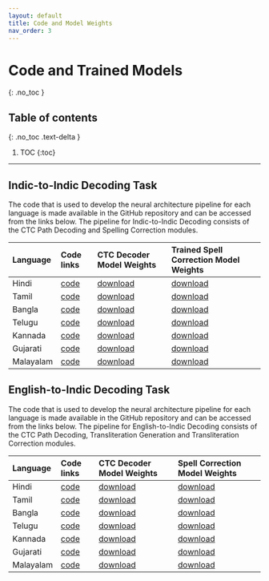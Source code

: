 ```yaml
---
layout: default
title: Code and Model Weights
nav_order: 3
---
```


# Code and Trained Models
{: .no_toc }

## Table of contents
{: .no_toc .text-delta }

1. TOC
{:toc}

---
## Indic-to-Indic Decoding Task

The code that is used to develop the neural architecture pipeline for each language is made available in the GitHub repository and can be accessed from the links below. The pipeline for Indic-to-Indic Decoding consists of the CTC Path Decoding and Spelling Correction modules.

| Language | Code links| CTC Decoder Model Weights | Trained Spell Correction Model Weights|
| :------- | :-------- | :-------- | :-------- |
| Hindi | [code](https://github.com/emilbiju/indic-swipe/blob/master/Indic-Indic%20Decoding/Indic_to_Indic_hindi.py) | [download](https://github.com/emilbiju/indic-swipe/blob/master/trained-models/Hindi_CTC.h5) | [download](https://github.com/emilbiju/indic-swipe/blob/master/trained-models/Hindi_ELMo_Correction.h5) |
| Tamil | [code](https://github.com/emilbiju/indic-swipe/blob/master/Indic-Indic%20Decoding/Indic_to_Indic_tamil.py) | [download](https://github.com/emilbiju/indic-swipe/blob/master/trained-models/Tamil_CTC.h5) | [download](https://github.com/emilbiju/indic-swipe/blob/master/trained-models/Tamil_ELMo_Correction.h5) |
| Bangla | [code](https://github.com/emilbiju/indic-swipe/blob/master/Indic-Indic%20Decoding/Indic_to_Indic_bangla.py) | [download](https://github.com/emilbiju/indic-swipe/blob/master/trained-models/Bangla_CTC.h5) | [download](https://github.com/emilbiju/indic-swipe/blob/master/trained-models/Bangla_ELMo_Correction.h5) |
| Telugu | [code](https://github.com/emilbiju/indic-swipe/blob/master/Indic-Indic%20Decoding/Indic_to_Indic_telugu.py) | [download](https://github.com/emilbiju/indic-swipe/blob/master/trained-models/Telugu_CTC.h5) | [download](https://github.com/emilbiju/indic-swipe/blob/master/trained-models/Telugu_ELMo_Correction.h5) |
| Kannada | [code](https://github.com/emilbiju/indic-swipe/blob/master/Indic-Indic%20Decoding/Indic_to_Indic_kannada.py) | [download](https://github.com/emilbiju/indic-swipe/blob/master/trained-models/Kannada_CTC.h5) | [download](https://github.com/emilbiju/indic-swipe/blob/master/trained-models/Kannada_ELMo_Correction.h5) |
| Gujarati | [code](https://github.com/emilbiju/indic-swipe/blob/master/Indic-Indic%20Decoding/Indic_to_Indic_gujarati.py) | [download](https://github.com/emilbiju/indic-swipe/blob/master/trained-models/Gujarati_CTC.h5) | [download](https://github.com/emilbiju/indic-swipe/blob/master/trained-models/Gujarati_ELMo_Correction.h5) |
| Malayalam | [code](https://github.com/emilbiju/indic-swipe/blob/master/Indic-Indic%20Decoding/Indic_to_Indic_malayalam.py) | [download](https://github.com/emilbiju/indic-swipe/blob/master/trained-models/Malayalam_CTC.h5) | [download](https://github.com/emilbiju/indic-swipe/blob/master/trained-models/Malayalam_ELMo_Correction.h5) |

## English-to-Indic Decoding Task

The code that is used to develop the neural architecture pipeline for each language is made available in the GitHub repository and can be accessed from the links below. The pipeline for English-to-Indic Decoding consists of the CTC Path Decoding, Transliteration Generation and Transliteration Correction modules.

| Language | Code links| CTC Decoder Model Weights| Spell Correction Model Weights|
| :------- | :-------- | :-------- | :-------- |
| Hindi | [code](https://github.com/emilbiju/indic-swipe/blob/master/Indic-Indic%20Decoding/Indic_to_Indic_hindi.py) | [download](https://github.com/emilbiju/indic-swipe/blob/master/trained-models/Hindi_CTC.h5) | [download](https://github.com/emilbiju/indic-swipe/blob/master/trained-models/Hindi_ELMo_Correction.h5) |
| Tamil | [code](https://github.com/emilbiju/indic-swipe/blob/master/Indic-Indic%20Decoding/Indic_to_Indic_tamil.py) | [download](https://github.com/emilbiju/indic-swipe/blob/master/trained-models/Tamil_CTC.h5) | [download](https://github.com/emilbiju/indic-swipe/blob/master/trained-models/Tamil_ELMo_Correction.h5) |
| Bangla | [code](https://github.com/emilbiju/indic-swipe/blob/master/Indic-Indic%20Decoding/Indic_to_Indic_bangla.py) | [download](https://github.com/emilbiju/indic-swipe/blob/master/trained-models/Bangla_CTC.h5) | [download](https://github.com/emilbiju/indic-swipe/blob/master/trained-models/Bangla_ELMo_Correction.h5) |
| Telugu | [code](https://github.com/emilbiju/indic-swipe/blob/master/Indic-Indic%20Decoding/Indic_to_Indic_telugu.py) | [download](https://github.com/emilbiju/indic-swipe/blob/master/trained-models/Telugu_CTC.h5) | [download](https://github.com/emilbiju/indic-swipe/blob/master/trained-models/Telugu_ELMo_Correction.h5) |
| Kannada | [code](https://github.com/emilbiju/indic-swipe/blob/master/Indic-Indic%20Decoding/Indic_to_Indic_kannada.py) | [download](https://github.com/emilbiju/indic-swipe/blob/master/trained-models/Kannada_CTC.h5) | [download](https://github.com/emilbiju/indic-swipe/blob/master/trained-models/Kannada_ELMo_Correction.h5) |
| Gujarati | [code](https://github.com/emilbiju/indic-swipe/blob/master/Indic-Indic%20Decoding/Indic_to_Indic_gujarati.py) | [download](https://github.com/emilbiju/indic-swipe/blob/master/trained-models/Gujarati_CTC.h5) | [download](https://github.com/emilbiju/indic-swipe/blob/master/trained-models/Gujarati_ELMo_Correction.h5) |
| Malayalam | [code](https://github.com/emilbiju/indic-swipe/blob/master/Indic-Indic%20Decoding/Indic_to_Indic_malayalam.py) | [download](https://github.com/emilbiju/indic-swipe/blob/master/trained-models/Malayalam_CTC.h5) | [download](https://github.com/emilbiju/indic-swipe/blob/master/trained-models/Malayalam_ELMo_Correction.h5) |
